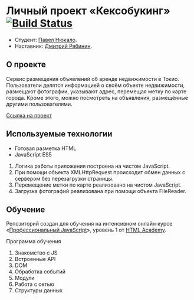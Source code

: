 # Личный проект «Кексобукинг» [![Build Status](https://travis-ci.com/PavelNyukalo/keksobooking.svg?branch=master)](https://travis-ci.com/PavelNyukalo/keksobooking)

* Студент: [Павел Нюкало](https://up.htmlacademy.ru/javascript/19/user/869225).
* Наставник: [Дмитрий Рябинин](https://up.htmlacademy.ru/javascript/19/user/63289).

## О проекте
Сервис размещения объявлений об аренде недвижимости в Токио. Пользователи делятся информацией о своём объекте недвижимости, размещают фотографии, указывают адрес, перемещая метку по карте города. Кроме этого, можно посмотреть на объявления, размещённые другими пользователями.

[Ссылка на проект](https://pavelnyukalo.github.io/keksobooking/)

## Используемые технологии
* Готовая разметка HTML
* JavaScript ES5

1. Логика работы приложения построена на чистом JavaScript.  
2. При помощи объекта XMLHttpRequest происходит обмен данных с сервером без перезагрузки страницы.  
3. Перемещение метки по карте реализовано на чистом JavaScript.  
4. Загрузка фотографий реализована при помощи объекта FileReader.

## Обучение

Репозиторий создан для обучения на интенсивном онлайн‑курсе «[Профессиональный JavaScript](https://htmlacademy.ru/intensive/javascript)», уровень 1 от [HTML Academy](https://htmlacademy.ru).

Программа обучения
1. Знакомство с JS
2. Встроенные API
3. DOM
4. Обработка событий
5. Модули
6. Работа с сетью
7. Структуры данных
